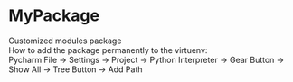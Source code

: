 # MyPackage
 Customized modules package  
 How to add the package permanently to the virtuenv:  
 Pycharm File -> Settings -> Project -> Python Interpreter -> Gear Button -> Show All -> Tree Button -> Add Path  